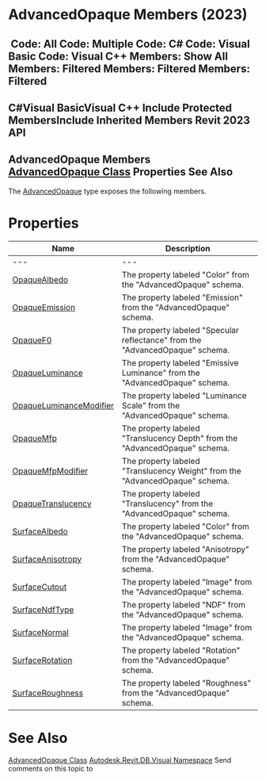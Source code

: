 # AdvancedOpaque Members (2023)

﻿
 Code: All Code: Multiple Code: C# Code: Visual Basic Code: Visual C++  Members: Show All Members: Filtered Members: Filtered Members: Filtered   
---  
C#Visual BasicVisual C++
Include Protected MembersInclude Inherited Members
Revit 2023 API  
---  
AdvancedOpaque Members  
[AdvancedOpaque Class](e8a19a97-fc76-71ad-c713-f2a62415475f.md "AdvancedOpaque Class") Properties See Also  
---  
The [AdvancedOpaque](e8a19a97-fc76-71ad-c713-f2a62415475f.md "AdvancedOpaque Class") type exposes the following members.
# Properties
| Name | Description |
| --- | --- |
| --- | --- | --- |
| [OpaqueAlbedo](68e13b86-805a-86ef-c1ed-e650c853dc0e.md "OpaqueAlbedo Property") | The property labeled "Color" from the "AdvancedOpaque" schema. |
| [OpaqueEmission](31d527af-346d-cb2c-44e1-a64d6211af5d.md "OpaqueEmission Property") | The property labeled "Emission" from the "AdvancedOpaque" schema. |
| [OpaqueF0](1a840a92-5e60-2b5c-003a-039ef8c26486.md "OpaqueF0 Property") | The property labeled "Specular reflectance" from the "AdvancedOpaque" schema. |
| [OpaqueLuminance](e22af3ed-bba8-c142-b1c7-41b1a5c4d22c.md "OpaqueLuminance Property") | The property labeled "Emissive Luminance" from the "AdvancedOpaque" schema. |
| [OpaqueLuminanceModifier](72ae5b7f-66b7-e2df-fa64-2e69926ad4d4.md "OpaqueLuminanceModifier Property") | The property labeled "Luminance Scale" from the "AdvancedOpaque" schema. |
| [OpaqueMfp](a11dd6e0-f889-4863-620b-4844462ea85c.md "OpaqueMfp Property") | The property labeled "Translucency Depth" from the "AdvancedOpaque" schema. |
| [OpaqueMfpModifier](31987271-0eee-81f5-af79-356a4298ea2d.md "OpaqueMfpModifier Property") | The property labeled "Translucency Weight" from the "AdvancedOpaque" schema. |
| [OpaqueTranslucency](bfeb55f4-b2a4-10d0-9c75-8ea1beae0e68.md "OpaqueTranslucency Property") | The property labeled "Translucency" from the "AdvancedOpaque" schema. |
| [SurfaceAlbedo](321a1046-0723-1989-8eb0-a00d02864d2e.md "SurfaceAlbedo Property") | The property labeled "Color" from the "AdvancedOpaque" schema. |
| [SurfaceAnisotropy](93afd0e7-2143-dea7-3ee6-e7734f5bf538.md "SurfaceAnisotropy Property") | The property labeled "Anisotropy" from the "AdvancedOpaque" schema. |
| [SurfaceCutout](5e8fa762-d8cc-c114-7745-699c5e81a0da.md "SurfaceCutout Property") | The property labeled "Image" from the "AdvancedOpaque" schema. |
| [SurfaceNdfType](67be5463-3504-076e-4280-a36eaa1d0b1e.md "SurfaceNdfType Property") | The property labeled "NDF" from the "AdvancedOpaque" schema. |
| [SurfaceNormal](f9f4568a-bc6b-f618-5dd3-e79b5fbfa172.md "SurfaceNormal Property") | The property labeled "Image" from the "AdvancedOpaque" schema. |
| [SurfaceRotation](aa03654a-d97e-ee11-838b-3677253d7cc2.md "SurfaceRotation Property") | The property labeled "Rotation" from the "AdvancedOpaque" schema. |
| [SurfaceRoughness](0093b0c5-8696-f4bb-571c-7836db9849b4.md "SurfaceRoughness Property") | The property labeled "Roughness" from the "AdvancedOpaque" schema. |

# See Also
[AdvancedOpaque Class](e8a19a97-fc76-71ad-c713-f2a62415475f.md "AdvancedOpaque Class")
[Autodesk.Revit.DB.Visual Namespace](f5a10581-6ac2-be19-0e32-f87d05bc8b83.md "Autodesk.Revit.DB.Visual Namespace")
Send comments on this topic to 